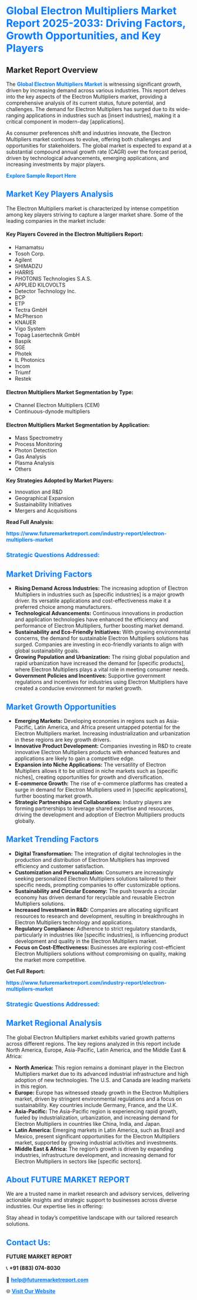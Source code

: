 <h1 style="color: #007BFF;">Global Electron Multipliers Market Report 2025-2033: Driving Factors, Growth Opportunities, and Key Players</h1>

<section id="overview">
<h2>Market Report Overview</h2>
<p>The <a href="https://www.futuremarketreport.com/industry-report/electron-multipliers-market" style="color: #007BFF; text-decoration: none;"><strong>Global Electron Multipliers Market</strong></a> is witnessing significant growth, driven by increasing demand across various industries. This report delves into the key aspects of the Electron Multipliers market, providing a comprehensive analysis of its current status, future potential, and challenges. The demand for Electron Multipliers has surged due to its wide-ranging applications in industries such as [insert industries], making it a critical component in modern-day [applications].</p>
<p>As consumer preferences shift and industries innovate, the Electron Multipliers market continues to evolve, offering both challenges and opportunities for stakeholders. The global market is expected to expand at a substantial compound annual growth rate (CAGR) over the forecast period, driven by technological advancements, emerging applications, and increasing investments by major players.</p>
</section>

<section id="overview">
<p><a href="https://www.futuremarketreport.com/request-sample/reportId=115806" style="color: #007BFF; text-decoration: none;"><strong>Explore Sample Report Here</strong></a></p>
</section>

<section id="key-players">
<h2 style="color: #007BFF;">Market Key Players Analysis</h2>
<p>The Electron Multipliers market is characterized by intense competition among key players striving to capture a larger market share. Some of the leading companies in the market include:</p>
<h4>Key Players Covered in the Electron Multipliers Report:</h4>
<ul><li>Hamamatsu</li><li>Tosoh Corp.</li><li>Agilent</li><li>SHIMADZU</li><li>HARRIS</li><li>PHOTONIS Technologies S.A.S.</li><li>APPLIED KILOVOLTS</li><li>Detector Technology Inc.</li><li>BCP</li><li>ETP</li><li>Tectra GmbH</li><li>McPherson</li><li>KNAUER</li><li>Vigo System</li><li>Topag Lasertechnik GmbH</li><li>Baspik</li><li>SGE</li><li>Photek</li><li>IL Photonics</li><li>Incom</li><li>Triumf</li><li>Restek</li></ul>
<h4>Electron Multipliers Market Segmentation by Type:</h4>
<ul><li>Channel Electron Multipliers (CEM)</li><li>Continuous-dynode multipliers</li></ul>

<h4>Electron Multipliers Market Segmentation by Application:</h4>
<ul><li>Mass Spectrometry</li><li>Process Monitoring</li><li>Photon Detection</li><li>Gas Analysis</li><li>Plasma Analysis</li><li>Others</li></ul>
<p><strong>Key Strategies Adopted by Market Players:</strong></p>
<ul>
<li>Innovation and R&D</li>
<li>Geographical Expansion</li>
<li>Sustainability Initiatives</li>
<li>Mergers and Acquisitions</li>
</ul>
</section>

<section>
<p><strong>Read Full Analysis: </strong></p><a href="https://www.futuremarketreport.com/industry-report/electron-multipliers-market" style="color: #007BFF; text-decoration: none;"><strong>https://www.futuremarketreport.com/industry-report/electron-multipliers-market</strong></a>
<h3 style="color: #007BFF;">Strategic Questions Addressed:</h3>
</section>

<section id="driving-factors">
<h2 style="color: #007BFF;">Market Driving Factors</h2>
<ul>
<li><strong>Rising Demand Across Industries:</strong> The increasing adoption of Electron Multipliers in industries such as [specific industries] is a major growth driver. Its versatile applications and cost-effectiveness make it a preferred choice among manufacturers.</li>
<li><strong>Technological Advancements:</strong> Continuous innovations in production and application technologies have enhanced the efficiency and performance of Electron Multipliers, further boosting market demand.</li>
<li><strong>Sustainability and Eco-Friendly Initiatives:</strong> With growing environmental concerns, the demand for sustainable Electron Multipliers solutions has surged. Companies are investing in eco-friendly variants to align with global sustainability goals.</li>
<li><strong>Growing Population and Urbanization:</strong> The rising global population and rapid urbanization have increased the demand for [specific products], where Electron Multipliers plays a vital role in meeting consumer needs.</li>
<li><strong>Government Policies and Incentives:</strong> Supportive government regulations and incentives for industries using Electron Multipliers have created a conducive environment for market growth.</li>
</ul>
</section>

<section id="growth-opportunities">
<h2 style="color: #007BFF;">Market Growth Opportunities</h2>
<ul>
<li><strong>Emerging Markets:</strong> Developing economies in regions such as Asia-Pacific, Latin America, and Africa present untapped potential for the Electron Multipliers market. Increasing industrialization and urbanization in these regions are key growth drivers.</li>
<li><strong>Innovative Product Development:</strong> Companies investing in R&D to create innovative Electron Multipliers products with enhanced features and applications are likely to gain a competitive edge.</li>
<li><strong>Expansion into Niche Applications:</strong> The versatility of Electron Multipliers allows it to be utilized in niche markets such as [specific niches], creating opportunities for growth and diversification.</li>
<li><strong>E-commerce Growth:</strong> The rise of e-commerce platforms has created a surge in demand for Electron Multipliers used in [specific applications], further boosting market growth.</li>
<li><strong>Strategic Partnerships and Collaborations:</strong> Industry players are forming partnerships to leverage shared expertise and resources, driving the development and adoption of Electron Multipliers products globally.</li>
</ul>
</section>

<section id="trending-factors">
<h2 style="color: #007BFF;">Market Trending Factors</h2>
<ul>
<li><strong>Digital Transformation:</strong> The integration of digital technologies in the production and distribution of Electron Multipliers has improved efficiency and customer satisfaction.</li>
<li><strong>Customization and Personalization:</strong> Consumers are increasingly seeking personalized Electron Multipliers solutions tailored to their specific needs, prompting companies to offer customizable options.</li>
<li><strong>Sustainability and Circular Economy:</strong> The push towards a circular economy has driven demand for recyclable and reusable Electron Multipliers solutions.</li>
<li><strong>Increased Investment in R&D:</strong> Companies are allocating significant resources to research and development, resulting in breakthroughs in Electron Multipliers technology and applications.</li>
<li><strong>Regulatory Compliance:</strong> Adherence to strict regulatory standards, particularly in industries like [specific industries], is influencing product development and quality in the Electron Multipliers market.</li>
<li><strong>Focus on Cost-Effectiveness:</strong> Businesses are exploring cost-efficient Electron Multipliers solutions without compromising on quality, making the market more competitive.</li>
</ul>
</section>

<section>
<p><strong>Get Full Report: </strong></p><a href="https://www.futuremarketreport.com/industry-report/electron-multipliers-market" style="color: #007BFF; text-decoration: none;"><strong>https://www.futuremarketreport.com/industry-report/electron-multipliers-market</strong></a>
<h3 style="color: #007BFF;">Strategic Questions Addressed:</h3>
</section>


<section id="regional-analysis">
<h2 style="color: #007BFF;">Market Regional Analysis</h2>
<p>The global Electron Multipliers market exhibits varied growth patterns across different regions. The key regions analyzed in this report include North America, Europe, Asia-Pacific, Latin America, and the Middle East & Africa:</p>
<ul>
<li><strong>North America:</strong> This region remains a dominant player in the Electron Multipliers market due to its advanced industrial infrastructure and high adoption of new technologies. The U.S. and Canada are leading markets in this region.</li>
<li><strong>Europe:</strong> Europe has witnessed steady growth in the Electron Multipliers market, driven by stringent environmental regulations and a focus on sustainability. Key countries include Germany, France, and the U.K.</li>
<li><strong>Asia-Pacific:</strong> The Asia-Pacific region is experiencing rapid growth, fueled by industrialization, urbanization, and increasing demand for Electron Multipliers in countries like China, India, and Japan.</li>
<li><strong>Latin America:</strong> Emerging markets in Latin America, such as Brazil and Mexico, present significant opportunities for the Electron Multipliers market, supported by growing industrial activities and investments.</li>
<li><strong>Middle East & Africa:</strong> The region’s growth is driven by expanding industries, infrastructure development, and increasing demand for Electron Multipliers in sectors like [specific sectors].</li>
</ul>
</section>

<footer>
<h2 style="color: #007BFF;">About FUTURE MARKET REPORT</h2>
<p>We are a trusted name in market research and advisory services, delivering actionable insights and strategic support to businesses across diverse industries. Our expertise lies in offering:</p>

<p>Stay ahead in today’s competitive landscape with our tailored research solutions.</p>

<h2 style="color: #007BFF;">Contact Us:</h2>
<p><strong>FUTURE MARKET REPORT</strong></p>
<p>📞 <strong>+91 (883) 074-8030</strong></p>
<p>📧 <strong><a href="mailto:help@futuremarketreport.com" style="color: #007BFF;">help@futuremarketreport.com</a></strong></p>
<p>🌐 <strong><a href="https://www.futuremarketreport.com/" style="color: #007BFF;">Visit Our Website</a></strong></p>
</footer>